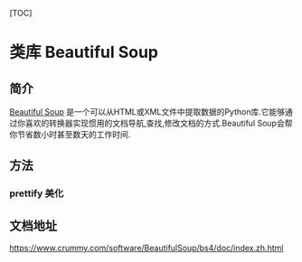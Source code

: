 [TOC]

# 类库 Beautiful Soup

## 简介

[Beautiful Soup](http://www.crummy.com/software/BeautifulSoup/) 是一个可以从HTML或XML文件中提取数据的Python库.它能够通过你喜欢的转换器实现惯用的文档导航,查找,修改文档的方式.Beautiful Soup会帮你节省数小时甚至数天的工作时间.

## 方法

### prettify 美化



## 文档地址

https://www.crummy.com/software/BeautifulSoup/bs4/doc/index.zh.html

